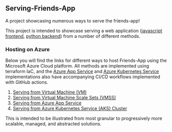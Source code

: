 ## Serving-Friends-App
A project showcasing numerous ways to serve the friends-app!

This project is intended to showcase serving a web application ([javascript frontend](https://github.com/Tbzz83/friends-app-frontend), [python backend](https://github.com/Tbzz83/friends-app-backend)) from a number of different methods. 

### Hosting on Azure
Below you will find the links for different ways to host Friends-App using the Microsoft Azure Cloud platform. All methods are implemented using terraform IaC, and the [Azure App Service](https://github.com/Tbzz83/serving-friends-app/blob/main/serving_from_web_app/CICD.md) and [Azure Kubernetes Service](https://github.com/Tbzz83/serving-friends-app/blob/main/serving_from_aks/README.md) implementations also have accompanying CI/CD workflows implemented with GitHub actions.
1. [Serving from Virtual Machine (VM)](https://github.com/Tbzz83/serving-friends-app/tree/main/serving_from_VMs)
2. [Serving from Virtual Machine Scale Sets (VMSS)](https://github.com/Tbzz83/serving-friends-app/tree/main/serving_from_VMSS)
3. [Serving from Azure App Service](https://github.com/Tbzz83/serving-friends-app/tree/main/serving_from_web_app)
4. [Serving from Azure Kubernetes Service (AKS) Cluster](https://github.com/Tbzz83/serving-friends-app/tree/main/serving_from_aks)

This is intended to be illustrated from most granular to progressively more scalable, managed, and abstracted solutions. 
